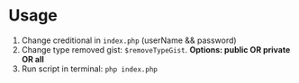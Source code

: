 # Usage
1. Change creditional in `index.php` (userName && password)
2. Change type removed gist: `$removeTypeGist`. **Options: public OR private OR all**
3. Run script in terminal: `php index.php` 